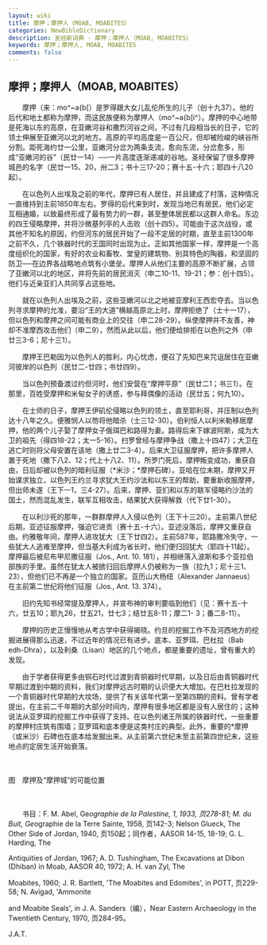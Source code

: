```yaml
---
layout: wiki
title: 摩押；摩押人（MOAB, MOABITES）
categories: NewBibleDictionary
description: 圣经新词典 - 摩押；摩押人（MOAB, MOABITES）
keywords: 摩押；摩押人, MOAB, MOABITES
comments: false
---
```


## 摩押；摩押人（MOAB, MOABITES）

　　摩押（来：mo^~a{b[）是罗得跟大女儿乱伦所生的儿子（创十九37）。他的后代和地土都称为摩押，而这民族便称为摩押人（mo^~a{b[i^）。摩押的中心地带是死海以东的高原，在亚嫩河谷和撒烈河谷之间，不过有几段相当长的日子，它的领土伸展至亚嫩河以北的地方。高原的平均高度是一百公尺，但却被险峻的峡谷所分割。距死海约廿一公里，亚嫩河分岔为两条支流，愈向东流，分岔愈多，形成“亚嫩河的谷”（民廿一14）──一片高度逐渐递减的谷地。圣经保留了很多摩押城邑的名字（民廿一15、20，卅二3；书十三17-20；赛十五-十六；耶四十八20起）。

　　在以色列人出埃及之前的年代，摩押已有人居住，并且建成了村落，这种情况一直维持到主前1850年左右。罗得的后代来到时，发现当地已有居民，他们必定互相通婚，以致最终形成了最有势力的一群，甚至整体居民都以这群人命名。东边的四王侵略摩押，并将沙微基列亭的人击败（创十四5）。可能由于这次战役，或其他不知名的原因，约但河东的居民开始了一段不定居的时期，直至主前1300年之前不久，几个铁器时代的王国同时出现为止。正如其他国家一样，摩押是一个高度组织化的国家，有好的农业和畜牧、堂皇的建筑物、别具特色的陶器，和坚固的防卫──在边界各战略地点筑有小堡垒。摩押人从他们主要的高原不断扩展，占领了亚嫩河以北的地区，并将先前的居民消灭（申二10-11、19-21；参：创十四5）。他们与近亲亚扪人共同享占这些地。

　　就在以色列人出埃及之前，这些亚嫩河以北之地被亚摩利王西宏夺去。当以色列寻求摩押的允准，要沿“王的大道”横越高原北上时，摩押拒绝了（士十一17），但以色列和摩押之间可能有商业上的交往（申二28-29）。纵使摩押并不友善，神却不准摩西攻击他们（申二9），然而从此以后，他们便给排拒在以色列之外（申廿三3-6；尼十三1）。

　　摩押王巴勒因为以色列人的胜利，内心忧虑，便召了先知巴来咒诅居住在亚嫩河彼岸的以色列（民廿二-廿四；书廿四9）。

　　当以色列预备渡过约但河时，他们安营在“摩押平原”（民廿二1；书三1）。在那里，百姓受摩押和米甸女子的诱惑，参与拜偶像的活动（民廿五；何九10）。

　　在士师的日子，摩押王伊矶伦侵略以色列的领土，直至耶利哥，并压制以色列达十八年之久。便雅悯人以笏将他暗杀（士三12-30）。伯利恒人以利米勒移居摩押，他的两个儿子娶了摩押女子俄珥巴和路得为妻。路得后来下嫁波阿斯，成为大卫的祖先（得四18-22；太一5-16）。扫罗曾经与摩押争战（撒上十四47）；大卫在逃亡时则将父母安置在该地（撒上廿二3-4）。后来大卫征服摩押，把许多摩押人置于死地（撒下八2、12；代上十八2、11）。所罗门死后，摩押叛变成功，重获自由，日后却被以色列的暗利征服（*米沙；*摩押石碑）。亚哈在位末期，摩押又开始谋求独立，以色列王约兰寻求犹大王约沙法和以东王的帮助，要重新收服摩押，但出师未遂（王下一1，三4-27）。后来，摩押、亚扪和以东的联军侵略约沙法的国土，然而混乱发生，联军互相攻击，结果犹大获得解救（代下廿1-30）。

　　在以利沙死的那年，一群群摩押人入侵以色列（王下十三20）。主前第八世纪后期，亚述征服摩押，强迫它进贡（赛十五-十六）。亚述没落后，摩押又重获自由。约雅敬年间，摩押人进攻犹大（王下廿四2）。主前587年，耶路撒冷失守，一些犹大人逃难至摩押，但当基大利成为省长时，他们便归回犹大（耶四十11起）。摩押最后被尼布甲尼撒征服（Jos., Ant. 10. 181），并相继落入波斯和多个亚拉伯部族的手里。虽然在犹太人被掳归回后摩押人仍被称为一族（拉九1；尼十三1、23），但他们已不再是一个独立的国家。亚历山大杨纽（Alexander Jannaeus）在主前第二世纪将他们征服（Jos., Ant. 13. 374）。

　　旧约先知书经常提及摩押人，并宣布神的审判要临到他们（见：赛十五-十六，廿五10；耶九26，廿五21，廿七3；结廿五8-11；摩二1- 3；番二8-11）。

　　摩押的历史正慢慢地从考古学中获得揭晓。约旦的挖掘工作不及河西地方的挖掘进展得那么迅速，不过近年的情况已有进步。底本、亚罗珥、巴杜拉（Bab edh-Dhra），以及利桑（Lisan）地区的几个地点，都是重要的遗址，曾有重大的发现。

　　由于学者获得更多由铜石时代过渡到青铜器时代早期，以及日后由青铜器时代早期过渡到中期的资料，我们对摩押远古时期的认识便大大增加。在巴杜拉发现的一个青铜器时代早期的大坟场，提供了有关该年代第一至第四期的资料。曾有学者提出，在主前二千年期的大部分时间内，摩押有很多地区都是没有人居住的；这种说法从亚罗珥的挖掘工作中获得了支持。在以色列诸王所属的铁器时代，一些重要的摩押村庄筑有围墙；亚罗珥和底本便是这类村庄的典型。此外，重要的*摩押（或米沙）石碑也在底本给发掘出来。从主前第六世纪末至主前第四世纪末，这些地点的定居生活开始衰落。

　









图　摩押及“摩押城”的可能位置

　

　　书目：F. M. Abel, Ge*ographie de la Palestine, 1, 1933, 页278-81; M. du Buit, Ge*ographie de la Terre Sainte, 1958, 页142-3; Nelson Glueck, The Other Side of Jordan, 1940, 页150起；同作者，AASOR 14-15, 18-19; G. L. Harding, The

Antiquities of Jordan, 1967; A. D. Tushingham, The Excavations at Dibon (Dhiban) in Moab, AASOR 40, 1972; A. H. van Zyl, The

Moabites, 1960; J. R. Bartlett, 'The Moabites and Edomites', in POTT, 页229-58; N. Avigad, 'Ammonite

and Moabite Seals', in J. A. Sanders（编），Near Eastern Archaeology in the Twentieth Century, 1970, 页284-95。

J.A.T.








